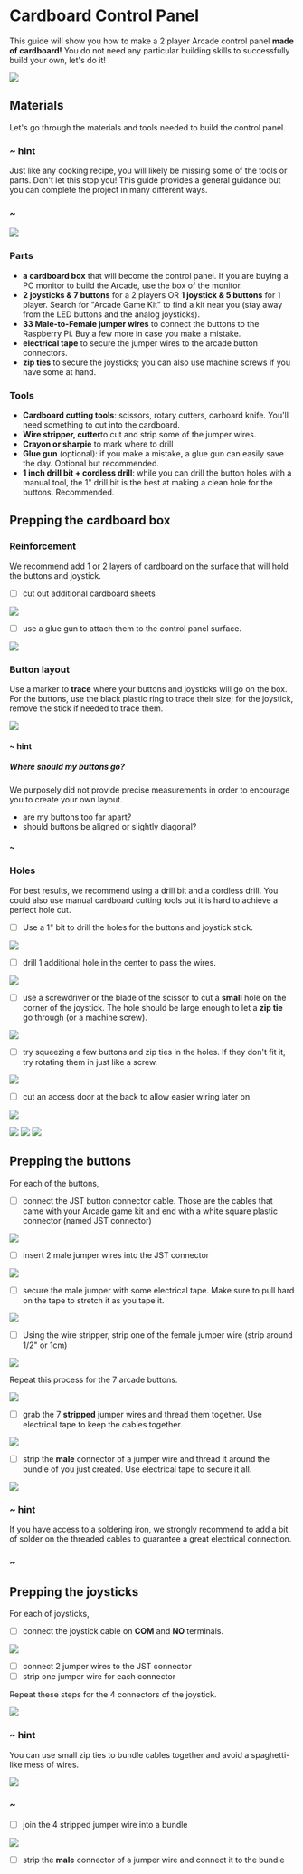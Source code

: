 # Cardboard Control Panel

This guide will show you how to make a 2 player Arcade control panel **made of cardboard!**
You do not need any particular building skills to successfully build your own, let's do it!

![](/static/hardware/rpi/cardboard-control-panel/controlpanel.jpg)

## Materials

Let's go through the materials and tools needed to build the control panel.

### ~ hint

Just like any cooking recipe, you will likely be missing some of the tools or parts.
Don't let this stop you! This guide provides a general guidance but you can complete the project in 
many different ways.

### ~

![](/static/hardware/rpi/cardboard-control-panel/materials.jpg)

### Parts

* **a cardboard box** that will become the control panel. If you are buying a PC monitor to build the Arcade,
use the box of the monitor.
* **2 joysticks & 7 buttons** for a 2 players OR **1 joystick & 5 buttons** for 1 player. Search for "Arcade Game Kit" to find a kit near you (stay away from the LED buttons and the analog joysticks).
* **33 Male-to-Female jumper wires** to connect the buttons to the Raspberry Pi. Buy a few more in case you make a mistake.
* **electrical tape** to secure the jumper wires to the arcade button connectors.
* **zip ties** to secure the joysticks; you can also use machine screws if you have some at hand.

### Tools

* **Cardboard cutting tools**: scissors, rotary cutters, carboard knife. You'll need something to cut into the cardboard.
* **Wire stripper, cutter**to cut and strip some of the jumper wires.
* **Crayon or sharpie** to mark where to drill
* **Glue gun** (optional): if you make a mistake, a glue gun can easily save the day. Optional but recommended.
* **1 inch drill bit + cordless drill**: while you can drill the button holes with a manual tool, the 1" drill bit is the best at making a clean hole for the buttons. Recommended.

## Prepping the cardboard box

### Reinforcement

We recommend add 1 or 2 layers of cardboard on the surface that will hold the buttons and joystick.

- [ ] cut out additional cardboard sheets 

![](/static/hardware/rpi/cardboard-control-panel/cardboardlayers.jpg)

- [ ] use a glue gun to attach them to the control panel surface.

![](/static/hardware/rpi/cardboard-control-panel/sandwich.jpg)


### Button layout

Use a marker to **trace** where your buttons and joysticks will go on the box. 
For the buttons, use the black plastic ring to trace their size; for the joystick, remove the stick if needed to trace them.

![](/static/hardware/rpi/cardboard-control-panel/layout.jpg)

#### ~ hint

##### Where should my buttons go?

We purposely did not provide precise measurements in order to encourage you to create your own layout.

* are my buttons too far apart?
* should buttons be aligned or slightly diagonal?

#### ~

### Holes

For best results, we recommend using a drill bit and a cordless drill. You could also use manual cardboard
cutting tools but it is hard to achieve a perfect hole cut.

- [ ] Use a 1" bit to drill the holes for the buttons and joystick stick. 

![](/static/hardware/rpi/cardboard-control-panel/oneinchdrill.jpg)

- [ ] drill 1 additional hole in the center to pass the wires.

![](/static/hardware/rpi/cardboard-control-panel/layoutholes.jpg)

- [ ] use a screwdriver or the blade of the scissor to cut a **small** hole on the corner of the joystick.
The hole should be large enough to let a **zip tie** go through (or a machine screw).

![](/static/hardware/rpi/cardboard-control-panel/joystickdrill.jpg)

- [ ] try squeezing a few buttons and zip ties in the holes. If they don't fit it, try rotating them in just like a screw.

![](/static/hardware/rpi/cardboard-control-panel/squeeze.jpg)

- [ ] cut an access door at the back to allow easier wiring later on

![](/static/hardware/rpi/cardboard-control-panel/backdoor.jpg)

![](/static/hardware/rpi/cardboard-control-panel/wired.jpg)
![](/static/hardware/rpi/cardboard-control-panel/buttons.jpg)
![](/static/hardware/rpi/cardboard-control-panel/zip.jpg)


## Prepping the buttons

For each of the buttons, 

- [ ] connect the JST button connector cable. Those are the cables that came with your Arcade game kit and end with a white square plastic connector (named JST connector)

![](/static/hardware/rpi/cardboard-control-panel/button.jpg)

- [ ] insert 2 male jumper wires into the JST connector

![](/static/hardware/rpi/cardboard-control-panel/headers.jpg)

- [ ] secure the male jumper with some electrical tape. Make sure to pull hard on the tape to stretch it as you tape it.

![](/static/hardware/rpi/cardboard-control-panel/headerstape.jpg)

- [ ] Using the wire stripper, strip one of the female jumper wire (strip around 1/2" or 1cm)

![](/static/hardware/rpi/cardboard-control-panel/strip.jpg)

Repeat this process for the 7 arcade buttons.

![](/static/hardware/rpi/cardboard-control-panel/allwires.jpg)

- [ ] grab the 7 **stripped** jumper wires and thread them together. Use electrical tape to keep the cables together.

![](/static/hardware/rpi/cardboard-control-panel/bundle.jpg)

- [ ] strip the **male** connector of a jumper wire and thread it around the bundle of you just created. Use electrical tape to secure it all.

![](/static/hardware/rpi/cardboard-control-panel/gndwire.jpg)

### ~ hint

If you have access to a soldering iron, we strongly recommend to add a bit of solder on the threaded cables to guarantee a great electrical connection.

### ~

## Prepping the joysticks

For each of joysticks,

- [ ] connect the joystick cable on **COM** and **NO** terminals.

![](/static/hardware/rpi/cardboard-control-panel/joystick.jpg)

- [ ] connect 2 jumper wires to the JST connector
- [ ] strip one jumper wire for each connector

Repeat these steps for the 4 connectors of the joystick.

![](/static/hardware/rpi/cardboard-control-panel/joystickconnectors.jpg)


### ~ hint

You can use small zip ties to bundle cables together and avoid a spaghetti-like mess of wires.

![](/static/hardware/rpi/cardboard-control-panel/joystickzip.jpg)

### ~

- [ ] join the 4 stripped jumper wire into a bundle

![](/static/hardware/rpi/cardboard-control-panel/joystickbundle.jpg)

- [ ] strip the **male** connector of a jumper wire and connect it to the bundle

